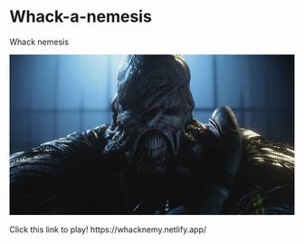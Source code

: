 # Whack-a-nemesis

Whack nemesis 
<!-- ![](Nemesis.jpg) -->
<p>
<img src = "Nemesis.jpg" >
</p>

<p>
  Click this link to play! https://whacknemy.netlify.app/
</p>
                                                   
